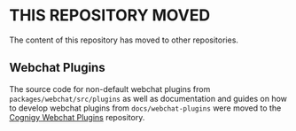 # THIS REPOSITORY MOVED

The content of this repository has moved to other repositories.

## Webchat Plugins
The source code for non-default webchat plugins from `packages/webchat/src/plugins` as well as documentation and guides on how to develop webchat plugins from `docs/webchat-plugins` were moved to the [Cognigy Webchat Plugins](https://github.com/cognigy/cognigywebchatplugins) repository. 